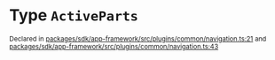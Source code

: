 # Type `ActiveParts`
<sub>Declared in [packages/sdk/app-framework/src/plugins/common/navigation.ts:21](https://github.com/dxos/dxos/blob/516b7546a/packages/sdk/app-framework/src/plugins/common/navigation.ts#L21) and [packages/sdk/app-framework/src/plugins/common/navigation.ts:43](https://github.com/dxos/dxos/blob/516b7546a/packages/sdk/app-framework/src/plugins/common/navigation.ts#L43)</sub>






